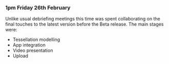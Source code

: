 ### 1pm Friday 26th February

Unlike usual debriefing meetings this time was spent collaborating on the final touches to the latest version before the Beta release. The main stages were:

* Tessellation modelling
* App integration
* Video presentation
* Upload
